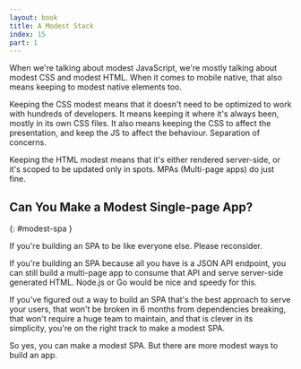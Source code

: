 ```yaml
---
layout: book
title: A Modest Stack
index: 15
part: 1
---
```


When we're talking about modest JavaScript, we're mostly talking about modest CSS and modest HTML. When it comes to mobile native, that also means keeping to modest native elements too.

Keeping the CSS modest means that it doesn't need to be optimized to work with hundreds of developers. It means keeping it where it's always been, mostly in its own CSS files. It also means keeping the CSS to affect the presentation, and keep the JS to affect the behaviour. Separation of concerns.

Keeping the HTML modest means that it's either rendered server-side, or it's scoped to be updated only in spots. MPAs (Multi-page apps) do just fine.

## Can You Make a Modest Single-page App?
{: #modest-spa }

If you're building an SPA to be like everyone else. Please reconsider.

If you're building an SPA because all you have is a JSON API endpoint, you can still build a multi-page app to consume that API and serve server-side generated HTML. Node.js or Go would be nice and speedy for this.

If you've figured out a way to build an SPA that's the best approach to serve your users, that won't be broken in 6 months from dependencies breaking, that won't require a huge team to maintain, and that is clever in its simplicity, you're on the right track to make a modest SPA.

So yes, you can make a modest SPA. But there are more modest ways to build an app.
